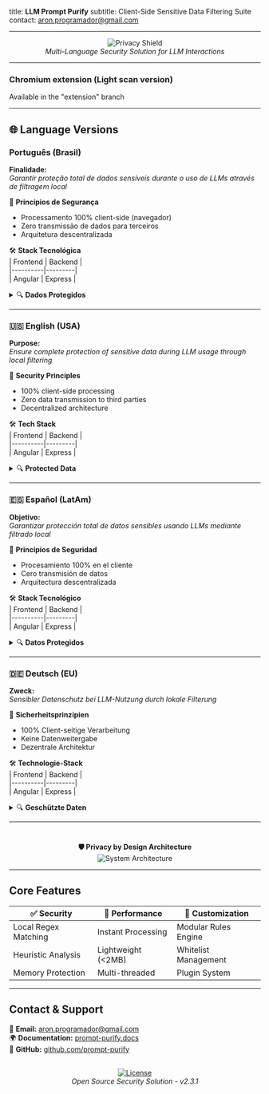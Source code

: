 title: **LLM Prompt Purify**
subtitle: Client-Side Sensitive Data Filtering Suite  
contact: [aron.programador@gmail.com](mailto:aron.programador@gmail.com)

---

<div align="center">

![Privacy Shield](https://img.icons8.com/3d-fluency/94/security-checked.png)  
_Multi-Language Security Solution for LLM Interactions_

</div>

---

### Chromium extension (Light scan version)

Available in the "extension" branch

---

## 🌐 **Language Versions**

### Português (Brasil)

**Finalidade:**  
<em>Garantir proteção total de dados sensíveis durante o uso de LLMs através de filtragem local</em>

🔐 **Princípios de Segurança**

- Processamento 100% client-side (navegador)
- Zero transmissão de dados para terceiros
- Arquitetura descentralizada

🛠 **Stack Tecnológica**  
| Frontend | Backend |  
|----------|---------|  
| Angular | Express |

<details><summary>🔍 <strong>Dados Protegidos</strong></summary>

- 📧 Comunicações pessoais
- 🆔 Documentos oficiais (CPF/RG/CNH)
- 🏡 Dados geolocalizados
- 🔒 Credenciais de acesso
- 💼 Informação corporativa sensível
</details>

---

### 🇺🇸 English (USA)

**Purpose:**  
<em>Ensure complete protection of sensitive data during LLM usage through local filtering</em>

🔐 **Security Principles**

- 100% client-side processing
- Zero data transmission to third parties
- Decentralized architecture

🛠 **Tech Stack**  
| Frontend | Backend |  
|----------|---------|  
| Angular | Express |

<details><summary>🔍 <strong>Protected Data</strong></summary>

- 📧 Personal communications
- 🆔 Official documents (SSN/ID/Drivers License)
- 🏡 Geolocation data
- 🔒 Access credentials
- 💼 Sensitive corporate information
</details>

---

### 🇪🇸 Español (LatAm)

**Objetivo:**  
<em>Garantizar protección total de datos sensibles usando LLMs mediante filtrado local</em>

🔐 **Principios de Seguridad**

- Procesamiento 100% en el cliente
- Cero transmisión de datos
- Arquitectura descentralizada

🛠 **Stack Tecnológico**  
| Frontend | Backend |  
|----------|---------|  
| Angular | Express |

<details><summary>🔍 <strong>Datos Protegidos</strong></summary>

- 📧 Comunicaciones personales
- 🆔 Documentos oficiales
- 🏡 Datos de geolocalización
- 🔒 Credenciales de acceso
- 💼 Información corporativa
</details>

---

### 🇩🇪 Deutsch (EU)

**Zweck:**  
<em>Sensibler Datenschutz bei LLM-Nutzung durch lokale Filterung</em>

🔐 **Sicherheitsprinzipien**

- 100% Client-seitige Verarbeitung
- Keine Datenweitergabe
- Dezentrale Architektur

🛠 **Technologie-Stack**  
| Frontend | Backend |  
|----------|---------|  
| Angular | Express |

<details><summary>🔍 <strong>Geschützte Daten</strong></summary>

- 📧 Persönliche Kommunikation
- 🆔 Amtliche Dokumente
- 🏡 Geolokalisierungsdaten
- 🔒 Zugangsdaten
- 💼 Unternehmenskritische Daten
</details>

---

<div align="center" style="margin-top:40px">

**🛡️ Privacy by Design Architecture**  
![System Architecture](https://img.icons8.com/3d-fluency/94/data-configuration.png)

</div>

---

## **Core Features**

| ✅ Security          | 🚀 Performance     | 🔧 Customization     |
| -------------------- | ------------------ | -------------------- |
| Local Regex Matching | Instant Processing | Modular Rules Engine |
| Heuristic Analysis   | Lightweight (<2MB) | Whitelist Management |
| Memory Protection    | Multi-threaded     | Plugin System        |

---

## **Contact & Support**

📩 **Email:** [aron.programador@gmail.com](mailto:aron.programador@gmail.com)  
🌍 **Documentation:** [prompt-purify.docs](https://example.com)  
🐙 **GitHub:** [github.com/prompt-purify](https://github.com)

<div align="center" style="margin-top:30px">

[![License](https://img.shields.io/badge/License-Apache_2.0-blue.svg)](https://opensource.org/licenses/Apache-2.0)  
_Open Source Security Solution - v2.3.1_

</div>
